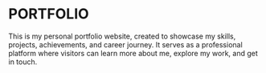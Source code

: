 # PORTFOLIO
This is my personal portfolio website, created to showcase my skills, projects, achievements, and career journey. It serves as a professional platform where visitors can learn more about me, explore my work, and get in touch.
